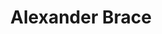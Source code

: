---
title: "Alexander Brace"
image: "brace.jpg"
institution: "Argonne National Laboratory"
ranking: 11
---